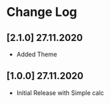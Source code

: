 # Change Log

## [2.1.0] 27.11.2020

- Added Theme

## [1.0.0] 27.11.2020

- Initial Release with Simple calc
